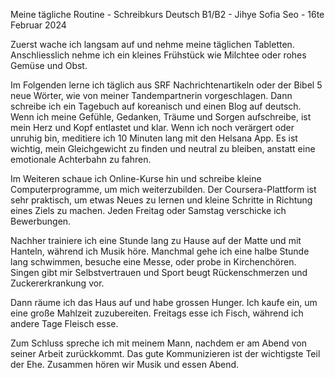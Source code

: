 Meine tägliche Routine - Schreibkurs Deutsch B1/B2 - Jihye Sofia Seo  - 16te Februar 2024

Zuerst wache ich langsam auf und nehme meine täglichen Tabletten.
Anschliesslich nehme ich ein kleines Frühstück wie Milchtee oder rohes Gemüse und Obst. 

Im Folgenden lerne ich täglich aus SRF Nachrichtenartikeln oder der Bibel 5 neue Wörter, wie von meiner Tandempartnerin vorgeschlagen. Dann schreibe ich ein Tagebuch auf koreanisch und einen Blog auf deutsch. Wenn ich meine Gefühle, Gedanken, Träume und Sorgen aufschreibe, ist mein Herz und Kopf entlastet und klar. Wenn ich noch verärgert oder unruhig bin, meditiere ich 10 Minuten lang mit den Helsana App. Es ist wichtig, mein Gleichgewicht zu finden und neutral zu bleiben, anstatt eine emotionale Achterbahn zu fahren.

Im Weiteren schaue ich Online-Kurse hin und schreibe kleine Computerprogramme, um mich weiterzubilden. Der Coursera-Plattform ist sehr praktisch, um etwas Neues zu lernen und kleine Schritte in Richtung eines Ziels zu machen. Jeden Freitag oder Samstag verschicke ich Bewerbungen. 

Nachher trainiere ich eine Stunde lang zu Hause auf der Matte und mit Hanteln, während ich Musik höre. Manchmal gehe ich eine halbe Stunde lang schwimmen, besuche eine Messe, oder probe in Kirchenchören. Singen gibt mir Selbstvertrauen und Sport beugt Rückenschmerzen und Zuckererkrankung vor.

Dann räume ich das Haus auf und habe grossen Hunger. Ich kaufe ein, um eine große Mahlzeit zuzubereiten. Freitags esse ich Fisch, während ich andere Tage Fleisch esse.
 
Zum Schluss spreche ich mit meinem Mann, nachdem er am Abend von seiner Arbeit zurückkommt. Das gute Kommunizieren ist der wichtigste Teil der Ehe. Zusammen hören wir Musik und essen Abend. 
